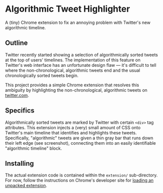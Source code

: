 # Algorithmic Tweet Highlighter

A (tiny) Chrome extension to fix an annoying problem with Twitter's new algorithmic timeline.

## Outline

Twitter recently started showing a selection of algorithmically sorted tweets at the top of users' timelines. The implementation of this feature on Twitter's web interface has an unfortunate design flaw — it's difficult to tell where the non-chronological, algorithmic tweets end and the usual chronologically sorted tweets begin.

This project provides a simple Chrome extension that resolves this ambiguity by highlighting the non-chronological, algorithmic tweets on [twitter.com](https://twitter.com).

## Specifics

Algorithmically sorted tweets are marked by Twitter with certain `<div>` tag attributes. This extension injects a (very) small amount of CSS onto Twitter's main timeline that identifies and highlights these tweets. Specifically, "algorithmic" tweets are given a thin gray bar that runs down their left edge (see screenshot), connecting them into an easily identifiable "algorithmic timeline" block.

## Installing

The actual extension code is contained within the `extension/` sub-directory. For now, follow the instructions on Chrome's developer site for [loading an unpacked extension](https://developer.chrome.com/extensions/getstarted#unpacked).

